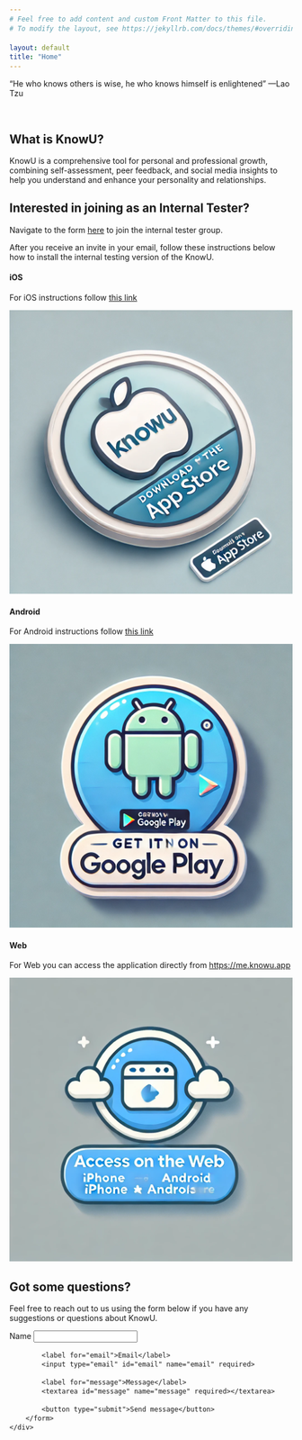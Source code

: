 ```yaml
---
# Feel free to add content and custom Front Matter to this file.
# To modify the layout, see https://jekyllrb.com/docs/themes/#overriding-theme-defaults

layout: default
title: "Home"
---
```


<p class="phrase">“He who knows others is wise, he who knows himself is enlightened” &mdash;Lao Tzu</p>
<br />
<h2>What is KnowU?</h2>
<p>KnowU is a comprehensive tool for personal and professional growth, combining self-assessment, peer feedback,
    and social media insights to help you understand and enhance your personality and relationships.</p>
<h2>Interested in joining as an Internal Tester?</h2>
<p>Navigate to the form <a href="/join">here</a> to join the internal tester group.</p>
<p>After you receive an invite in your email, follow these instructions below how to install the internal testing version of the KnowU.</p>
<div class="banners-container">
    <div class="banners">
        <h4>iOS</h4>
        <p>For iOS instructions follow <a href="/ios/">this link</a></p>
        <a href="/ios/"><img alt="Download on the App Store" src="/media/badges/ios.webp" /></a>
        <h4>Android</h4>
        <p>For Android instructions follow <a href="/android/">this link</a></p>
        <a href="/android/"><img alt="Get it on Google Play" src="/media/badges/android.webp" /></a>
        <h4>Web</h4>
        <p>For Web you can access the application directly from <a href="https://me.knowu.app">https://me.knowu.app</a></p>
        <a href="https://me.knowu.app" target="_blank"><img alt="Access on the Web" src="/media/badges/web.webp" /></a>
    </div>
</div>
<h2>Got some questions?</h2>
<p>Feel free to reach out to us using the form below if you have any suggestions or questions about KnowU.</p>
<div class="form-group">
    <div class="form-container">
        <form action="https://formspree.io/f/xblroorb" method="POST">
            <label for="name">Name</label>
            <input type="text" id="name" name="name" required>
            
            <label for="email">Email</label>
            <input type="email" id="email" name="email" required>
            
            <label for="message">Message</label>
            <textarea id="message" name="message" required></textarea>
            
            <button type="submit">Send message</button>
        </form>
    </div>
</div>